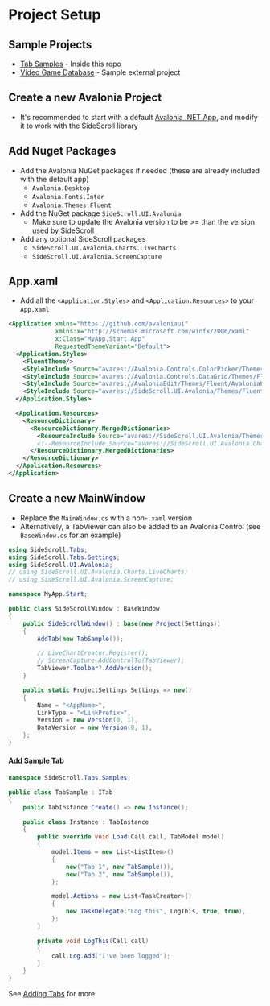 # Project Setup

## Sample Projects
- [Tab Samples](/Programs/SideScroll.Start.Avalonia/MainWindow.cs) - Inside this repo
- [Video Game Database](https://github.com/SideScrollUI/VideoGamesDB) - Sample external project

## Create a new Avalonia Project
- It's recommended to start with a default [Avalonia .NET App](https://avaloniaui.net/gettingstarted#installation), and modify it to work with the SideScroll library

## Add Nuget Packages
- Add the Avalonia NuGet packages if needed (these are already included with the default app)
  - `Avalonia.Desktop`
  - `Avalonia.Fonts.Inter`
  - `Avalonia.Themes.Fluent`
- Add the NuGet package `SideScroll.UI.Avalonia`
  - Make sure to update the Avalonia version to be >= than the version used by SideScroll
- Add any optional SideScroll packages
  - `SideScroll.UI.Avalonia.Charts.LiveCharts`
  - `SideScroll.UI.Avalonia.ScreenCapture`

## App.xaml
- Add all the `<Application.Styles>` and `<Application.Resources>` to your `App.xaml`
```xml
<Application xmlns="https://github.com/avaloniaui"
             xmlns:x="http://schemas.microsoft.com/winfx/2006/xaml"
             x:Class="MyApp.Start.App"
             RequestedThemeVariant="Default">
  <Application.Styles>
    <FluentTheme/>
    <StyleInclude Source="avares://Avalonia.Controls.ColorPicker/Themes/Fluent/Fluent.xaml"/>
    <StyleInclude Source="avares://Avalonia.Controls.DataGrid/Themes/Fluent.xaml"/>
    <StyleInclude Source="avares://AvaloniaEdit/Themes/Fluent/AvaloniaEdit.xaml"/>
    <StyleInclude Source="avares://SideScroll.UI.Avalonia/Themes/Fluent/Fluent.xaml"/>
  </Application.Styles>

  <Application.Resources>
    <ResourceDictionary>
      <ResourceDictionary.MergedDictionaries>
        <ResourceInclude Source="avares://SideScroll.UI.Avalonia/Themes/Controls/ControlThemes.xaml"/>
        <!--ResourceInclude Source="avares://SideScroll.UI.Avalonia.Charts.LiveCharts/Themes/ControlThemes.xaml"/-->
      </ResourceDictionary.MergedDictionaries>
    </ResourceDictionary>
  </Application.Resources>
</Application>
```

## Create a new MainWindow
- Replace the `MainWindow.cs` with a non-`.xaml` version
- Alternatively, a TabViewer can also be added to an Avalonia Control (see `BaseWindow.cs` for an example)

```csharp
using SideScroll.Tabs;
using SideScroll.Tabs.Settings;
using SideScroll.UI.Avalonia;
// using SideScroll.UI.Avalonia.Charts.LiveCharts;
// using SideScroll.UI.Avalonia.ScreenCapture;

namespace MyApp.Start;

public class SideScrollWindow : BaseWindow
{
	public SideScrollWindow() : base(new Project(Settings))
	{
		AddTab(new TabSample());

		// LiveChartCreator.Register();
		// ScreenCapture.AddControlTo(TabViewer);
		TabViewer.Toolbar?.AddVersion();
	}

	public static ProjectSettings Settings => new()
	{
		Name = "<AppName>",
		LinkType = "<LinkPrefix>",
		Version = new Version(0, 1),
		DataVersion = new Version(0, 1),
	};
}
```

#### Add Sample Tab
```csharp
namespace SideScroll.Tabs.Samples;

public class TabSample : ITab
{
	public TabInstance Create() => new Instance();

	public class Instance : TabInstance
	{
		public override void Load(Call call, TabModel model)
		{
			model.Items = new List<ListItem>()
			{
				new("Tab 1", new TabSample()),
				new("Tab 2", new TabSample()),
			};

			model.Actions = new List<TaskCreator>()
			{
				new TaskDelegate("Log this", LogThis, true, true),
			};
		}

		private void LogThis(Call call)
		{
			call.Log.Add("I've been logged");
		}
	}
}
```

See [Adding Tabs](AddingTabs.md) for more